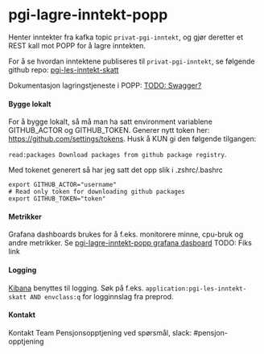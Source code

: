 # pgi-lagre-inntekt-popp
Henter inntekter fra kafka topic ```privat-pgi-inntekt```, og gjør deretter et REST kall mot POPP for å lagre inntekten.

For å se hvordan inntektene publiseres til ```privat-pgi-inntekt```, se følgende github repo: [pgi-les-inntekt-skatt](https://github.com/navikt/pgi-les-inntekt-skatt/)

Dokumentasjon lagringstjeneste i POPP: [TODO: Swagger?]()

#### Bygge lokalt
For å bygge lokalt, så må man ha satt environment variablene GITHUB_ACTOR og GITHUB_TOKEN.
Generer nytt token her: https://github.com/settings/tokens. Husk å KUN gi den følgende tilgangen:

```read:packages Download packages from github package registry```.

Med tokenet generert så har jeg satt det opp slik i .zshrc/.bashrc
```
export GITHUB_ACTOR="username"
# Read only token for downloading github packages
export GITHUB_TOKEN="token"
```


#### Metrikker
Grafana dashboards brukes for å f.eks. monitorere minne, cpu-bruk og andre metrikker.
Se [pgi-lagre-inntekt-popp grafana dasboard](https://grafana.adeo.no/) TODO: Fiks link

#### Logging
[Kibana](https://logs.adeo.no/app/kibana) benyttes til logging. Søk på f.eks. ```application:pgi-les-inntekt-skatt AND envclass:q``` for logginnslag fra preprod.

#### Kontakt
Kontakt Team Pensjonsopptjening ved spørsmål, slack: #pensjon-opptjening

